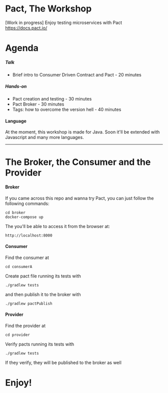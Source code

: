 # Pact, The Workshop
[Work in progress]
Enjoy testing microservices with Pact https://docs.pact.io/

# Agenda
##### Talk
- Brief intro to Consumer Driven Contract and Pact - 20 minutes

##### Hands-on

- Pact creation and testing - 30 minutes
- Pact Broker - 30 minutes
- Tags: how to overcome the version hell - 40 minutes

#### Language
At the moment, this workshop is made for Java. Soon it'll be extended with Javascript and many more languages.

---
# The Broker, the Consumer and the Provider
#### Broker

If you came across this repo and wanna try Pact, you can just follow the following commands: 

```
cd broker 
docker-compose up
```

The you'll be able to access it from the browser at:

```
http://localhost:8000
```

#### Consumer
Find the consumer at 

```
cd consumerA
``` 

Create pact file running its tests with 

```
./gradlew tests
```

and then publish it to the broker with

```
./gradlew pactPublish
```

#### Provider
Find the provider at 

```
cd provider
``` 

Verify pacts running its tests with 

```
./gradlew tests
```

If they verify, they will be published to the broker as well


# Enjoy!



